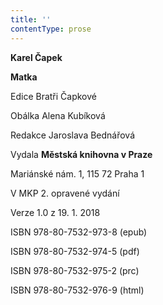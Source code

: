 ```yaml
---
title: ''
contentType: prose
---
```


**Karel Čapek**

**Matka**

Edice Bratři Čapkové

Obálka Alena Kubíková

Redakce Jaroslava Bednářová

Vydala **Městská knihovna v Praze**

Mariánské nám. 1, 115 72 Praha 1

V MKP 2. opravené vydání

Verze 1.0 z 19. 1. 2018

ISBN 978-80-7532-973-8 (epub)

ISBN 978-80-7532-974-5 (pdf)

ISBN 978-80-7532-975-2 (prc)

ISBN 978-80-7532-976-9 (html)
